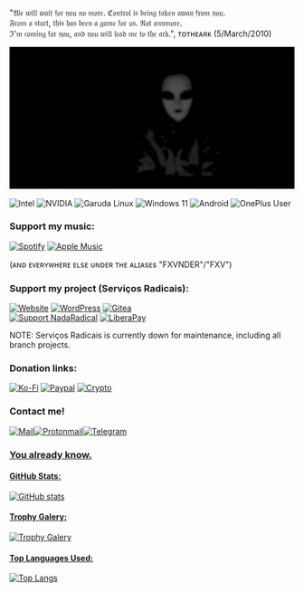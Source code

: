 "𝔚𝔢 𝔴𝔦𝔩𝔩 𝔴𝔞𝔦𝔱 𝔣𝔬𝔯 𝔶𝔬𝔲 𝔫𝔬 𝔪𝔬𝔯𝔢. ℭ𝔬𝔫𝔱𝔯𝔬𝔩 𝔦𝔰 𝔟𝔢𝔦𝔫𝔤 𝔱𝔞𝔨𝔢𝔫 𝔞𝔴𝔞𝔶 𝔣𝔯𝔬𝔪 𝔶𝔬𝔲.<br/>
𝔉𝔯𝔬𝔪 𝔞 𝔰𝔱𝔞𝔯𝔱, 𝔱𝔥𝔦𝔰 𝔥𝔞𝔰 𝔟𝔢𝔢𝔫 𝔞 𝔤𝔞𝔪𝔢 𝔣𝔬𝔯 𝔲𝔰. 𝔑𝔬𝔱 𝔞𝔫𝔶𝔪𝔬𝔯𝔢.<br/>
ℑ'𝔪 𝔠𝔬𝔪𝔦𝔫𝔤 𝔣𝔬𝔯 𝔶𝔬𝔲, 𝔞𝔫𝔡 𝔶𝔬𝔲 𝔴𝔦𝔩𝔩 𝔩𝔢𝔞𝔡 𝔪𝔢 𝔱𝔬 𝔱𝔥𝔢 𝔞𝔯𝔨.", ᴛᴏᴛʜᴇᴀʀᴋ (5/March/2010)<br/>

![banner](./banner.png)

<img alt="Intel" src="https://img.shields.io/badge/i7 9700K @ 5.2GHz-0078D6.svg?&style=for-the-badge&logo=Intel&logoColor=white"/> <img alt="NVIDIA" src="https://img.shields.io/badge/GTX 1650 SUPER OC @ 280Hz + 144Hz-378800.svg?&style=for-the-badge&logo=nVIDIA&logoColor=white"/> <img alt="Garuda Linux" src="https://img.shields.io/badge/Garuda Linux-E95420?style=for-the-badge&logo=linux&logoColor=white" /> <img alt="Windows 11" src="https://img.shields.io/badge/Modded & Debloated Windows 11-0078D6?style=for-the-badge&logo=windows&logoColor=white" /> <img alt="Android" src="https://img.shields.io/badge/Android Enthusiast-339984?style=for-the-badge&logo=android&logoColor=white" /> <img alt="OnePlus User" src="https://img.shields.io/badge/OnePlus One & OnePlus 6-%23EB0028.svg?&style=for-the-badge&logo=OnePlus&logoColor=white"/> 

<h3>Support my music:</h3>

<a href="https://open.spotify.com/artist/7BuRibgse0BfGZIrvzUvXF">
<img alt="Spotify" src="https://img.shields.io/badge/FXVNDER-339922?style=for-the-badge&logo=spotify&logoColor=white"/></a>
<a href="https://music.apple.com/us/artist/fxvnder/1437109182">
<img alt="Apple Music" src="https://img.shields.io/badge/FXVNDER-9933CC?style=for-the-badge&logo=apple-music&logoColor=white"/></a>

(ᴀɴᴅ ᴇᴠᴇʀʏᴡʜᴇʀᴇ ᴇʟsᴇ ᴜɴᴅᴇʀ ᴛʜᴇ ᴀʟɪᴀsᴇs "FXVNDER"/"FXV")

<h3>Support my project (Serviços Radicais):</h3>

<a href="https://servicosradicais.tech/">
<img alt="Website" src="https://img.shields.io/badge/servicosradicais.tech-1155CC.svg?&style=for-the-badge&logo=firefox&logoColor=white"/></a>
<a href="https://NadaRadical.com/">
<img alt="WordPress" src="https://img.shields.io/badge/NadaRadical.com%20-%23117AC9.svg?&style=for-the-badge&logo=WordPress&logoColor=white"/></a>
<a href="https://git.nadaradical.com/">
<img alt="Gitea" src="https://img.shields.io/badge/git.nadaradical.com%20-%23F05033.svg?&style=for-the-badge&logo=gitea&logoColor=white"/></a>
<a href="https://www.patreon.com/nadaradical">
<br/>
<img alt="Support NadaRadical" src="https://img.shields.io/badge/Patreon.com/NadaRadical-F96854?style=for-the-badge&logo=patreon&logoColor=white"/></a>
<a href="https://liberapay.com/NadaRadical/">
<img alt="LiberaPay" src="https://img.shields.io/badge/Liberapay.com/NadaRadical-F6C915?style=for-the-badge&logo=liberapay&logoColor=black"/></a>

NOTE: Serviços Radicais is currently down for maintenance, including all branch projects.

<h3>Donation links:</h3>

<a href="ko-fi.com/fxvnder">
<img alt="Ko-Fi" src="https://img.shields.io/badge/Ko--Fi-F16061?style=for-the-badge&logo=ko-fi&logoColor=white"/></a>
<a href="paypal.me/fxvnderofficial">
<img alt="Paypal" src="https://img.shields.io/badge/PayPal.me-00457C?style=for-the-badge&logo=paypal&logoColor=white"/></a>
<a href="https://pastebin.com/V0aYTHL3">
<img alt="Crypto" src="https://img.shields.io/badge/Crypto Donations-000000?style=for-the-badge&logo=bitcoin&logoColor=white"/></a>


<h3>Contact me!</h3>

<a href="mailto:me@fxvnder.com"><img alt="Mail" src="https://img.shields.io/badge/me@fxvnder.com-005FF9?style=for-the-badge&logo=mail.ru&logoColor=white"/></a><a href="mailto:fxvnder@protonmail.com"><img alt="Protonmail" src="https://img.shields.io/badge/fxvnder@pm.me-8B89CC?style=for-the-badge&logo=protonmail&logoColor=white"/></a><a href="https://telegram.me/fxvnder"><img alt="Telegram" src="https://img.shields.io/badge/@fxvnder-2CA5E0?style=for-the-badge&logo=telegram&logoColor=white"/>

<h3>You already know.</h3>

<h4> GitHub Stats: </h4>

![GitHub stats](https://github-readme-stats.vercel.app/api?username=fxvnder&show_icons=true&theme=dracula)  

<h4> Trophy Galery: </h4>

![Trophy Galery](https://github-profile-trophy.vercel.app/?username=fxvnder&theme=dracula)

<h4> Top Languages Used: </h4>

![Top Langs](https://github-readme-stats.vercel.app/api/top-langs/?username=fxvnder&theme=dracula&layout=compact)
